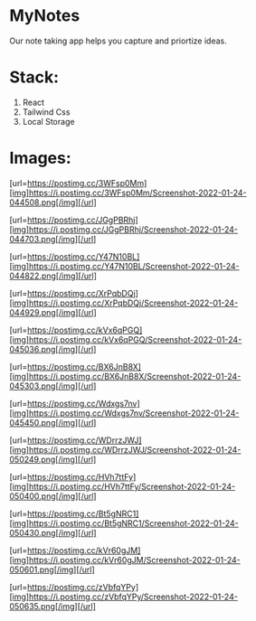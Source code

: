 # MyNotes

Our note taking app helps you capture and priortize ideas.
# Stack:

1. React
2. Tailwind Css
3. Local Storage

# Images:
[url=https://postimg.cc/3WFsp0Mm][img]https://i.postimg.cc/3WFsp0Mm/Screenshot-2022-01-24-044508.png[/img][/url]

[url=https://postimg.cc/JGgPBRhj][img]https://i.postimg.cc/JGgPBRhj/Screenshot-2022-01-24-044703.png[/img][/url]

[url=https://postimg.cc/Y47N10BL][img]https://i.postimg.cc/Y47N10BL/Screenshot-2022-01-24-044822.png[/img][/url]

[url=https://postimg.cc/XrPqbDQj][img]https://i.postimg.cc/XrPqbDQj/Screenshot-2022-01-24-044929.png[/img][/url]

[url=https://postimg.cc/kVx6qPGQ][img]https://i.postimg.cc/kVx6qPGQ/Screenshot-2022-01-24-045036.png[/img][/url]

[url=https://postimg.cc/BX6JnB8X][img]https://i.postimg.cc/BX6JnB8X/Screenshot-2022-01-24-045303.png[/img][/url]

[url=https://postimg.cc/Wdxgs7nv][img]https://i.postimg.cc/Wdxgs7nv/Screenshot-2022-01-24-045450.png[/img][/url]

[url=https://postimg.cc/WDrrzJWJ][img]https://i.postimg.cc/WDrrzJWJ/Screenshot-2022-01-24-050249.png[/img][/url]

[url=https://postimg.cc/HVh7ttFy][img]https://i.postimg.cc/HVh7ttFy/Screenshot-2022-01-24-050400.png[/img][/url]

[url=https://postimg.cc/Bt5gNRC1][img]https://i.postimg.cc/Bt5gNRC1/Screenshot-2022-01-24-050430.png[/img][/url]

[url=https://postimg.cc/kVr60gJM][img]https://i.postimg.cc/kVr60gJM/Screenshot-2022-01-24-050601.png[/img][/url]

[url=https://postimg.cc/zVbfqYPy][img]https://i.postimg.cc/zVbfqYPy/Screenshot-2022-01-24-050635.png[/img][/url]
